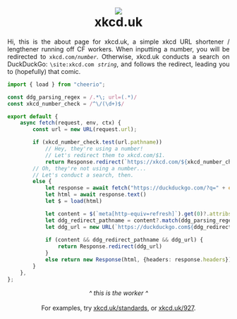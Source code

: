 <h1 align="center">
  <img src="https://about.xkcd.uk/assets/xkcd.png">
  <br />
  xkcd.uk
</h1>

<p align="justify">
Hi, this is the about page for xkcd.uk, a simple xkcd URL shortener / lengthener running off CF workers. 
When inputting a number, you will be redirected to <code>xkcd.com/<em>number</em></code>. 
Otherwise, xkcd.uk conducts a search on DuckDuckGo: <code>\site:xkcd.com <em>string</em></code>, and follows the redirect, leading you to (hopefully) that comic.
</p>

```ts
import { load } from "cheerio";

const ddg_parsing_regex = /.*\; url=(.*)/
const xkcd_number_check = /^\/(\d+)$/

export default {
    async fetch(request, env, ctx) {
        const url = new URL(request.url);

        if (xkcd_number_check.test(url.pathname)) 
            // Hey, they're using a number!
            // Let's redirect them to xkcd.com/$1.
            return Response.redirect(`https://xkcd.com/${xkcd_number_check.exec(url.pathname)?.[1]}`)
        // Oh, they're not using a number...
        // Let's conduct a search, then.
        else {
            let response = await fetch("https://duckduckgo.com/?q=" + encodeURIComponent(`\\site:xkcd.com ${url.pathname.slice(1)}`));
            let html = await response.text()
            let $ = load(html)

            let content = $(`meta[http-equiv=refresh]`).get(0)?.attribs.content
            let ddg_redirect_pathname = content?.match(ddg_parsing_regex)?.[1]
            let ddg_url = new URL(`https://duckduckgo.com${ddg_redirect_pathname}`).searchParams.get("uddg")
            
            if (content && ddg_redirect_pathname && ddg_url) {
                return Response.redirect(ddg_url)
            }
            else return new Response(html, {headers: response.headers})
        }
    },
};
```

<p align="center">
  <em>^ this is the worker ^</em>
  <br /> <br />
For examples, try <a href="https://xkcd.uk/standards">xkcd.uk/standards</a>, or <a href="https://xkcd.uk/927">xkcd.uk/927</a>.
</p>
